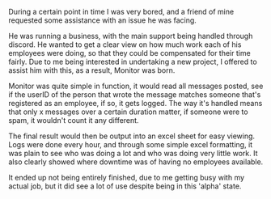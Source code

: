 During a certain point in time I was very bored, and a friend of mine requested some assistance with an issue he was facing.

He was running a business, with the main support being handled through discord. He wanted to get a clear view on how much work each of his employees were doing, so that they could be compensated for their time fairly. Due to me being interested in undertaking a new project, I offered to assist him with this, as a result, Monitor was born.

Monitor was quite simple in function, it would read all messages posted, see if the userID of the person that wrote the message matches someone that's registered as an employee, if so, it gets logged. The way it's handled means that only x messages over a certain duration matter, if someone were to spam, it wouldn't count it any different. 

The final result would then be output into an excel sheet for easy viewing. Logs were done every hour, and through some simple excel formatting, it was plain to see who was doing a lot and who was doing very little work. It also clearly showed where downtime was of having no employees available.

It ended up not being entirely finished, due to me getting busy with my actual job, but it did see a lot of use despite being in this 'alpha' state. 
